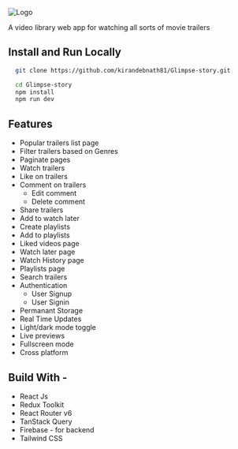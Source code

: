 ![Logo](https://user-images.githubusercontent.com/76046065/193244016-6c7879b0-2d28-48f3-9834-21ade5565e86.png)

A video library web app for watching all sorts of movie trailers

## Install and Run Locally

```bash
  git clone https://github.com/kirandebnath81/Glimpse-story.git

  cd Glimpse-story
  npm install
  npm run dev
```

## Features

- Popular trailers list page
- Filter trailers based on Genres
- Paginate pages
- Watch trailers
- Like on trailers
- Comment on trailers
  - Edit comment
  - Delete comment
- Share trailers
- Add to watch later
- Create playlists
- Add to playlists
- Liked videos page
- Watch later page
- Watch History page
- Playlists page
- Search trailers
- Authentication
  - User Signup
  - User Signin
- Permanant Storage
- Real Time Updates
- Light/dark mode toggle
- Live previews
- Fullscreen mode
- Cross platform

## Build With -

- React Js
- Redux Toolkit
- React Router v6
- TanStack Query
- Firebase - for backend
- Tailwind CSS
